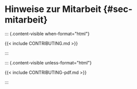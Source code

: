 # Hinweise zur Mitarbeit {#sec-mitarbeit}

::: {.content-visible when-format="html"}

{{< include CONTRIBUTING.md >}}

:::

::: {.content-visible unless-format="html"}

{{< include CONTRIBUTING-pdf.md >}}

:::
